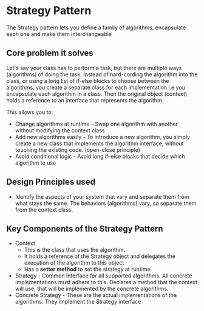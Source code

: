# Strategy Pattern
 The Strategy pattern lets you define a family of algorithms, encapsulate each one and make them interchangeable
 
## Core problem it solves
Let's say your class has to perform a task, but there are multiple ways (algorithms) of doing the task. Instead of hard-cording the algorithm
into the class, or using a long list of if-else blocks to choose between the algorithms, you create a separate class for each 
implementation i.e you encapsulate each algorithm in a class. Then the original object (context) holds a reference to an interface that
represents the algorithm.

This allows you to: 
  - Change algorithms at runtime - Swap one algorithm with another without modifying the context class
  - Add new algorithms easily - To introduce a new algorithm, you simply create a new class that implements the algorithm interface, without touching the existing code. (open-close principle)
  - Avoid conditional logic - Avoid long if-else blocks that decide which algorithm to use


## Design Principles used
 - Identify the aspects of your system that vary and separate them from what stays the same. The behaviors (algorithms) vary, so separate them from the context class.


## Key Components of the Strategy Pattern
- Context 
  - This is the class that uses the algorithm. 
  - It holds a reference of the Strategy object and delegates the execution of the algorithm to this object
  - Has a **setter method** to set the strategy at runtime.
- Strategy - Common interface for all supported algorithms. All concrete implementations must adhere to this. Declares a method that the context will use, that will be implemented by the concrete algorithms.
- Concrete Strategy - These are the actual implementations of the algorithms. They implement the Strategy interface